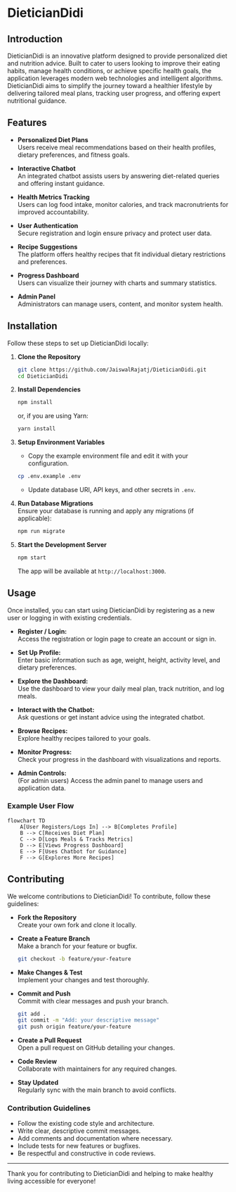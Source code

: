 # DieticianDidi

## Introduction

DieticianDidi is an innovative platform designed to provide personalized diet and nutrition advice. Built to cater to users looking to improve their eating habits, manage health conditions, or achieve specific health goals, the application leverages modern web technologies and intelligent algorithms. DieticianDidi aims to simplify the journey toward a healthier lifestyle by delivering tailored meal plans, tracking user progress, and offering expert nutritional guidance.

## Features

- **Personalized Diet Plans**  
  Users receive meal recommendations based on their health profiles, dietary preferences, and fitness goals.

- **Interactive Chatbot**  
  An integrated chatbot assists users by answering diet-related queries and offering instant guidance.

- **Health Metrics Tracking**  
  Users can log food intake, monitor calories, and track macronutrients for improved accountability.

- **User Authentication**  
  Secure registration and login ensure privacy and protect user data.

- **Recipe Suggestions**  
  The platform offers healthy recipes that fit individual dietary restrictions and preferences.

- **Progress Dashboard**  
  Users can visualize their journey with charts and summary statistics.

- **Admin Panel**  
  Administrators can manage users, content, and monitor system health.

## Installation

Follow these steps to set up DieticianDidi locally:

1. **Clone the Repository**
   ```bash
   git clone https://github.com/JaiswalRajatj/DieticianDidi.git
   cd DieticianDidi
   ```

2. **Install Dependencies**
   ```bash
   npm install
   ```
   or, if you are using Yarn:
   ```bash
   yarn install
   ```

3. **Setup Environment Variables**
   - Copy the example environment file and edit it with your configuration.
   ```bash
   cp .env.example .env
   ```
   - Update database URI, API keys, and other secrets in `.env`.

4. **Run Database Migrations**  
   Ensure your database is running and apply any migrations (if applicable):
   ```bash
   npm run migrate
   ```

5. **Start the Development Server**
   ```bash
   npm start
   ```
   The app will be available at `http://localhost:3000`.

## Usage

Once installed, you can start using DieticianDidi by registering as a new user or logging in with existing credentials.

- **Register / Login:**  
  Access the registration or login page to create an account or sign in.
  
- **Set Up Profile:**  
  Enter basic information such as age, weight, height, activity level, and dietary preferences.

- **Explore the Dashboard:**  
  Use the dashboard to view your daily meal plan, track nutrition, and log meals.

- **Interact with the Chatbot:**  
  Ask questions or get instant advice using the integrated chatbot.

- **Browse Recipes:**  
  Explore healthy recipes tailored to your goals.

- **Monitor Progress:**  
  Check your progress in the dashboard with visualizations and reports.

- **Admin Controls:**  
  (For admin users) Access the admin panel to manage users and application data.

### Example User Flow

```mermaid
flowchart TD
    A[User Registers/Logs In] --> B[Completes Profile]
    B --> C[Receives Diet Plan]
    C --> D[Logs Meals & Tracks Metrics]
    D --> E[Views Progress Dashboard]
    E --> F[Uses Chatbot for Guidance]
    F --> G[Explores More Recipes]
```

## Contributing

We welcome contributions to DieticianDidi! To contribute, follow these guidelines:

- **Fork the Repository**  
  Create your own fork and clone it locally.

- **Create a Feature Branch**  
  Make a branch for your feature or bugfix.
  ```bash
  git checkout -b feature/your-feature
  ```

- **Make Changes & Test**  
  Implement your changes and test thoroughly.

- **Commit and Push**  
  Commit with clear messages and push your branch.
  ```bash
  git add .
  git commit -m "Add: your descriptive message"
  git push origin feature/your-feature
  ```

- **Create a Pull Request**  
  Open a pull request on GitHub detailing your changes.

- **Code Review**  
  Collaborate with maintainers for any required changes.

- **Stay Updated**  
  Regularly sync with the main branch to avoid conflicts.

### Contribution Guidelines

- Follow the existing code style and architecture.
- Write clear, descriptive commit messages.
- Add comments and documentation where necessary.
- Include tests for new features or bugfixes.
- Be respectful and constructive in code reviews.

---

Thank you for contributing to DieticianDidi and helping to make healthy living accessible for everyone!
